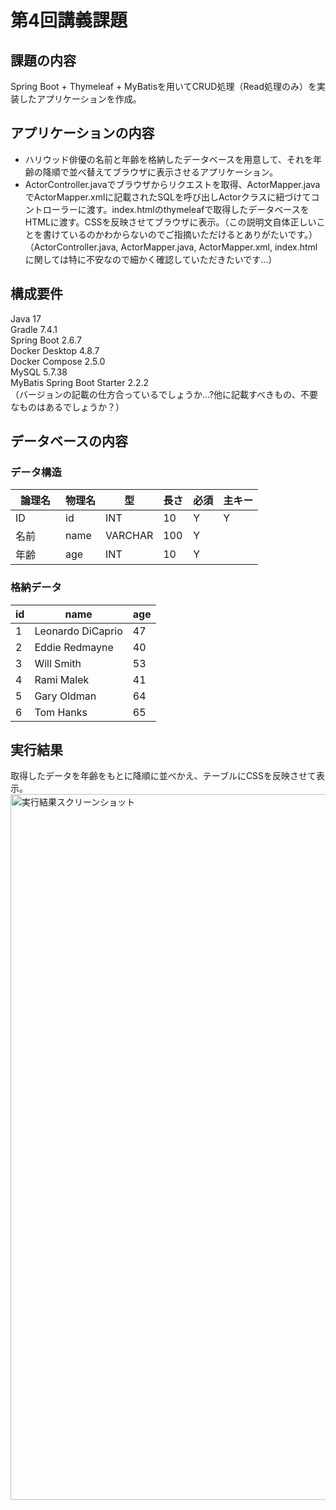 # 第4回講義課題

## 課題の内容
Spring Boot + Thymeleaf + MyBatisを用いてCRUD処理（Read処理のみ）を実装したアプリケーションを作成。

## アプリケーションの内容
- ハリウッド俳優の名前と年齢を格納したデータベースを用意して、それを年齢の降順で並べ替えてブラウザに表示させるアプリケーション。
- ActorController.javaでブラウザからリクエストを取得、ActorMapper.javaでActorMapper.xmlに記載されたSQLを呼び出しActorクラスに紐づけてコントローラーに渡す。index.htmlのthymeleafで取得したデータベースをHTMLに渡す。CSSを反映させてブラウザに表示。（この説明文自体正しいことを書けているのかわからないのでご指摘いただけるとありがたいです。）  
（ActorController.java, ActorMapper.java, ActorMapper.xml, index.htmlに関しては特に不安なので細かく確認していただきたいです...）

## 構成要件
Java 17  
Gradle 7.4.1  
Spring Boot 2.6.7  
Docker Desktop 4.8.7  
Docker Compose 2.5.0  
MySQL 5.7.38  
MyBatis Spring Boot Starter 2.2.2  
（バージョンの記載の仕方合っているでしょうか...?他に記載すべきもの、不要なものはあるでしょうか？）

## データベースの内容

### データ構造
| 論理名　| 物理名 | 型 | 長さ | 必須 | 主キー |
|----|----|----|----|----|----|
| ID | id | INT | 10 | Y | Y |
| 名前 | name | VARCHAR | 100 | Y |  |
| 年齢 | age | INT | 10 | Y |  |

### 格納データ
| id | name | age |
|----|----|----|
| 1 | Leonardo DiCaprio | 47 |
| 2 | Eddie Redmayne    | 40 |
| 3 | Will Smith        | 53 |
| 4 | Rami Malek        | 41 |
| 5 | Gary Oldman       | 64 |
| 6 | Tom Hanks         | 65 |

## 実行結果
取得したデータを年齢をもとに降順に並べかえ、テーブルにCSSを反映させて表示。
<img width="1129" alt="実行結果スクリーンショット" src="https://user-images.githubusercontent.com/103230014/168340064-cda06c5d-8118-4557-9405-f784330cd830.png">





